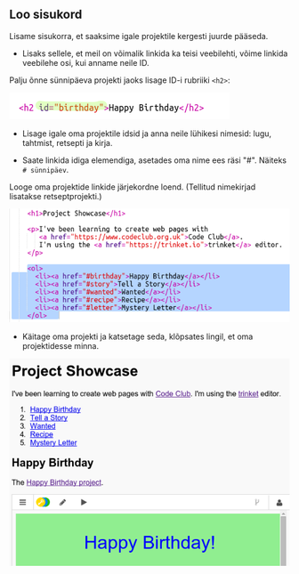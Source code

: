 ## Loo sisukord

Lisame sisukorra, et saaksime igale projektile kergesti juurde pääseda.

+ Lisaks sellele, et meil on võimalik linkida ka teisi veebilehti, võime linkida veebilehe osi, kui anname neile ID. 

Palju õnne sünnipäeva projekti jaoks lisage ID-i rubriiki `<h2>`:

![ekraanipilt](images/showcase-id.png)

+ Lisage igale oma projektile idsid ja anna neile lühikesi nimesid: lugu, tahtmist, retsepti ja kirja.

+ Saate linkida idiga elemendiga, asetades oma nime ees räsi "#". Näiteks `# sünnipäev`.

Looge oma projektide linkide järjekordne loend. (Tellitud nimekirjad lisatakse retseptprojekti.)

![ekraanipilt](images/showcase-list.png)

+ Käitage oma projekti ja katsetage seda, klõpsates lingil, et oma projektidesse minna. 

![ekraanipilt](images/showcase-list-output.png)